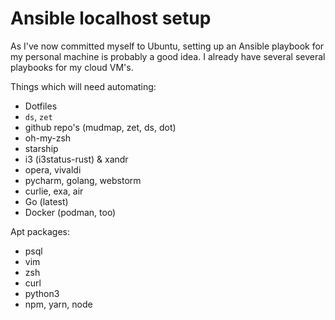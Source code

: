 # Ansible localhost setup

As I've now committed myself to Ubuntu, setting up an Ansible playbook 
for my personal machine is probably a good idea. I already have several 
several playbooks for my cloud VM's.

Things which will need automating:

- Dotfiles
- `ds`, `zet`
- github repo's (mudmap, zet, ds, dot)
- oh-my-zsh
- starship
- i3 (i3status-rust) & xandr
- opera, vivaldi
- pycharm, golang, webstorm
- curlie, exa, air
- Go (latest)
- Docker (podman, too)

Apt packages:

- psql
- vim
- zsh
- curl
- python3
- npm, yarn, node
